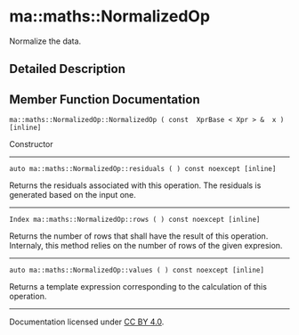 ma::maths::NormalizedOp
=======================

Normalize the data.

Detailed Description
--------------------

Member Function Documentation
-----------------------------

    ma::maths::NormalizedOp::NormalizedOp ( const  XprBase < Xpr > &  x ) [inline]

Constructor

------------------------------------------------------------------------

    auto ma::maths::NormalizedOp::residuals ( ) const noexcept [inline]

Returns the residuals associated with this operation. The residuals is generated based on the input one.

------------------------------------------------------------------------

    Index ma::maths::NormalizedOp::rows ( ) const noexcept [inline]

Returns the number of rows that shall have the result of this operation. Internaly, this method relies on the number of rows of the given expresion.

------------------------------------------------------------------------

    auto ma::maths::NormalizedOp::values ( ) const noexcept [inline]

Returns a template expression corresponding to the calculation of this operation.

------------------------------------------------------------------------

Documentation licensed under [CC BY 4.0](https://creativecommons.org/licenses/by/4.0/).


